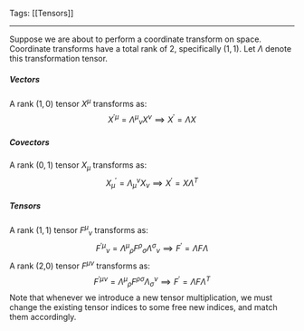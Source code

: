 Tags: [[Tensors]]
___
Suppose we are about to perform a coordinate transform on space. Coordinate transforms have a total rank of 2, specifically $(1,1)$. Let $\Lambda$ denote this transformation tensor. 
##### Vectors
A rank $(1,0)$ tensor $X^\mu$ transforms as:
$$X^{\prime\mu}= {\Lambda^\mu}_\nu X^\nu\implies X^\prime=\Lambda X$$
##### Covectors
A rank $(0,1)$ tensor $X_\mu$ transforms as:
$$X^\prime_\mu={\Lambda_\mu}^\nu X_\nu\implies X^\prime=X\Lambda^T$$
##### Tensors
A rank $(1,1)$ tensor ${F^\mu}_\nu$ transforms as:
$${F^{\prime\mu}}_\nu={\Lambda^\mu}_\rho{F^\rho}_\sigma{\Lambda^\sigma}_\nu\implies F^\prime=\Lambda F \Lambda$$
A rank (2,0) tensor $F^{\mu\nu}$ transforms as:
$$F^{\prime\mu\nu}={\Lambda^\mu}_\rho F^{\rho\sigma}{\Lambda_\sigma}^\nu\implies F^\prime=\Lambda F\Lambda^T$$
Note that whenever we introduce a new tensor multiplication, we must change the existing tensor indices to some free new indices, and match them accordingly. 